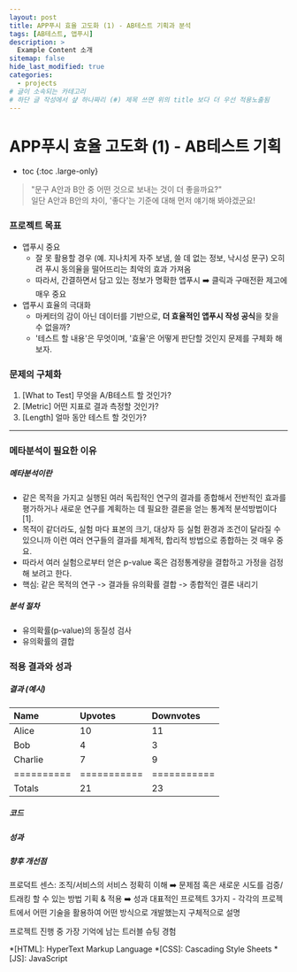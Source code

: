 ```yaml
---
layout: post
title: APP푸시 효율 고도화 (1) - AB테스트 기획과 분석
tags: [AB테스트, 앱푸시]
description: >
  Example Content 소개
sitemap: false
hide_last_modified: true
categories:
  - projects
# 글이 소속되는 카테고리  
# 하단 글 작성에서 샾 하나짜리 (#) 제목 쓰면 위의 title 보다 더 우선 적용노출됨  
---
```


# APP푸시 효율 고도화 (1) - AB테스트 기획  

* toc
{:toc .large-only}

> "문구 A안과 B안 중 어떤 것으로 보내는 것이 더 좋을까요?"    
> 일단 A안과 B안의 차이, '좋다'는 기준에 대해 먼저 얘기해 봐야겠군요!   

### 프로젝트 목표  
- 앱푸시 중요
    * 잘 못 활용할 경우 (예. 지나치게 자주 보냄, 쓸 데 없는 정보, 낙시성 문구) 오히려 푸시 동의율을 떨어뜨리는 최악의 효과 가져옴  
    * 따라서, 간결하면서 담고 있는 정보가 명확한 앱푸시 ➡️ 클릭과 구매전환 제고에 매우 중요
- 앱푸시 효율의 극대화
    * 마케터의 감이 아닌 데이터를 기반으로, **더 효율적인 앱푸시 작성 공식**을 찾을 수 없을까?  
    * '테스트 할 내용'은 무엇이며, '효율'은 어떻게 판단할 것인지 문제를 구체화 해보자.     

### 문제의 구체화  
1. [What to Test] 무엇을 A/B테스트 할 것인가?  
2. [Metric] 어떤 지표로 결과 측정할 것인가?  
3. [Length] 얼마 동안 테스트 할 것인가?

---

### 메타분석이 필요한 이유  
##### 메타분석이란  
* 같은 목적을 가지고 실행된 여러 독립적인 연구의 결과를 종합해서 전반적인 효과를 평가하거나 새로운 연구를 계획하는 데 필요한 결론을 얻는 통계적 분석방법이다 [1].  
* 목적이 같더라도, 실험 마다 표본의 크기, 대상자 등 실험 환경과 조건이 달라질 수 있으니까 이런 여러 연구들의 결과를 체계적, 합리적 방법으로 종합하는 것 매우 중요.  
* 따라서 여러 실험으로부터 얻은 p-value 혹은 검정통계량을 결합하고 가정을 검정해 보려고 한다.
* 핵심: 같은 목적의 연구 -> 결과들 유의확률 결합 -> 종합적인 결론 내리기

##### 분석 절차  
- 유의확률(p-value)의 동질성 검사  
- 유의확률의 결합   

### 적용 결과와 성과  
##### 결과 (예시)  

| Name     | Upvotes   | Downvotes |
|:---------|:----------|:----------|
| Alice    |        10 |        11 |
| Bob      |         4 |         3 |
| Charlie  |         7 |         9 |
|==========|===========|===========|
|Totals    |        21 |        23 |

##### 코드  
##### 성과  
##### 향후 개선점

프로덕트 센스: 조직/서비스의 서비스 정확히 이해 ➡️ 문제점 혹은 새로운 시도를 검증/트래킹 할 수 있는 방법 기획 & 적용 ➡️ 성과
대표적인 프로젝트 3가지 -
 각각의 프로젝트에서 어떤 기술을 활용하여 어떤 방식으로 개발했는지 구체적으로 설명


프로젝트 진행 중 가장 기억에 남는 트러블 슈팅 경험



*[HTML]: HyperText Markup Language
*[CSS]: Cascading Style Sheets
*[JS]: JavaScript

